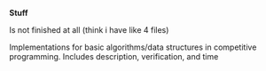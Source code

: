 **Stuff**

Is not finished at all (think i have like 4 files) 



Implementations for basic algorithms/data structures in competitive programming. 
Includes description, verification, and time 

